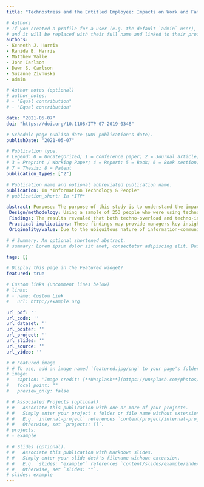 ```yaml
---
title: "Technostress and the Entitled Employee: Impacts on Work and Family"

# Authors
# If you created a profile for a user (e.g. the default `admin` user), write the username (folder name) here 
# and it will be replaced with their full name and linked to their profile.
authors:
- Kenneth J. Harris
- Ranida B. Harris
- Matthew Valle
- John Carlson
- Dawn S. Carlson
- Suzanne Zivnuska
- admin

# Author notes (optional)
# author_notes:
# - "Equal contribution"
# - "Equal contribution"

date: "2021-05-07"
doi: "https://doi.org/10.1108/ITP-07-2019-0348"

# Schedule page publish date (NOT publication's date).
publishDate: "2021-05-07"

# Publication type.
# Legend: 0 = Uncategorized; 1 = Conference paper; 2 = Journal article;
# 3 = Preprint / Working Paper; 4 = Report; 5 = Book; 6 = Book section;
# 7 = Thesis; 8 = Patent
publication_types: ["2"]

# Publication name and optional abbreviated publication name.
publication: In *Information Technology & People*
# publication_short: In *ITP*

abstract: Purpose: The purpose of this study is to understand the impact of techno-overload and techno-invasion on work and family. Specifically, we focus on intention to turnover in the work domain, work-family conflict in the work-family domain, and family burnout in the family domain. Further, our study examines the moderating role of entitlement, a personality variable, in this process.
 Design/methodology: Using a sample of 253 people who were using technology to complete their work over two time periods, the relationships were examined using hierarchical moderated regression analysis.
 Findings: The results revealed that both techno-overload and techno-invasion were significantly related to greater turnover intentions, higher work-family conflict, and greater family burnout. In addition, entitlement played a moderating role such that those who were higher in entitlement had stronger techno-overload-outcome and technostress invasion-outcome relationships.
 Practical implications: These findings may provide managers key insights to help manage employees, especially those with an inflated sense of entitlement, to mitigate the serious negative outcomes associated with techno-overload and techno-invasion. In particular, both techno- overload and techno-invasion had minimal impact on negative outcomes when employee entitlement was lower. However, when employee entitlement was higher, techno-overload and techno-invasion had considerable negative effects.
 Originality/value: Due to the ubiquitous nature of information-communication technology (ICT) in organizations today, individuals often experience techno-overload and techno-invasion. This research utilized conservation of resources theory to examine these relationships. This study established the relationships of both techno-overload and techno-invasion with key organizational and family outcomes and points to the critical role of the personality variable, entitlement, in this process. The results provide theoretical and practical advancement in the role of technology with people in organizations today.

# # Summary. An optional shortened abstract.
# summary: Lorem ipsum dolor sit amet, consectetur adipiscing elit. Duis posuere tellus ac convallis placerat. Proin tincidunt magna sed ex sollicitudin condimentum.

tags: []

# Display this page in the Featured widget?
featured: true

# Custom links (uncomment lines below)
# links:
# - name: Custom Link
#   url: http://example.org

url_pdf: ''
url_code: ''
url_dataset: ''
url_poster: ''
url_project: ''
url_slides: ''
url_source: ''
url_video: ''

# # Featured image
# # To use, add an image named `featured.jpg/png` to your page's folder. 
# image:
#   caption: 'Image credit: [**Unsplash**](https://unsplash.com/photos/pLCdAaMFLTE)'
#   focal_point: ""
#   preview_only: false

# # Associated Projects (optional).
# #   Associate this publication with one or more of your projects.
# #   Simply enter your project's folder or file name without extension.
# #   E.g. `internal-project` references `content/project/internal-project/index.md`.
# #   Otherwise, set `projects: []`.
# projects:
# - example

# # Slides (optional).
# #   Associate this publication with Markdown slides.
# #   Simply enter your slide deck's filename without extension.
# #   E.g. `slides: "example"` references `content/slides/example/index.md`.
# #   Otherwise, set `slides: ""`.
# slides: example
---
```

